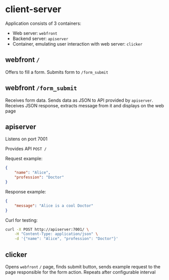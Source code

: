 # client-server

Application consists of 3 containers:

- Web server: `webfront`
- Backend server: `apiserver`
- Container, emulating user interaction with web server: `clicker`

## webfront `/`

Offers to fill a form. Submits form to `/form_submit`

## webfront `/form_submit`

Receives form data. Sends data as JSON to API provided by `apiserver`. Receives JSON response, extracts message from it and displays on the web page

## apiserver

Listens on port 7001

Provides API `POST /`

Request example:

```json
{
    "name": "Alice",
    "profession": "Doctor"
}
```

Response example:

```json
{
    "message": "Alice is a cool Doctor"
}
```

Curl for testing:

```bash
curl -X POST http://apiserver:7001/ \
    -H "Content-Type: application/json" \
    -d '{"name": "Alice", "profession": "Doctor"}'
```

## clicker

Opens `webfront` `/` page, finds submit button, sends example request to the page responsible for the form action. Repeats after configurable interval
